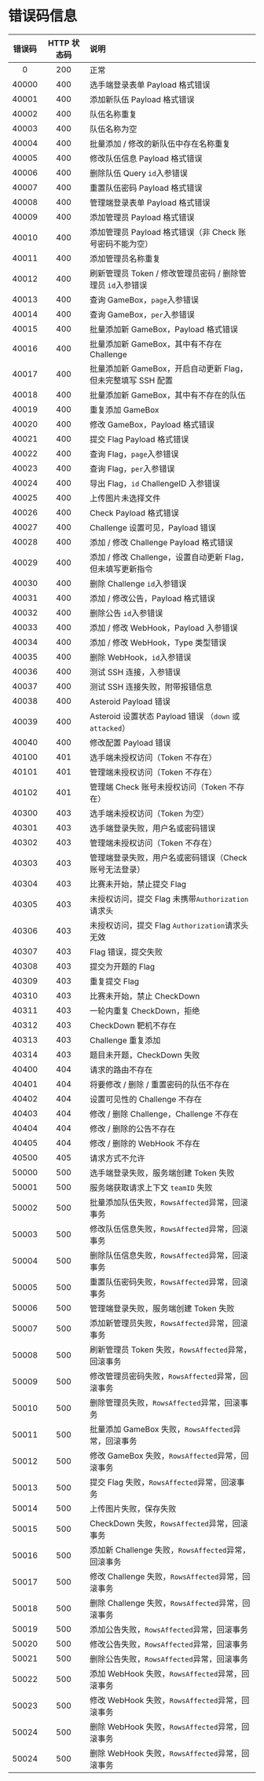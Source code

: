 # 错误码信息
| 错误码 | HTTP 状态码 |   说明  |
|:-----:|:----------:|:---------------------------------------------------|
| 0     | 200        | 正常
| 40000 | 400        | 选手端登录表单 Payload 格式错误
| 40001 | 400        | 添加新队伍 Payload 格式错误
| 40002 | 400        | 队伍名称重复
| 40003 | 400        | 队伍名称为空
| 40004 | 400        | 批量添加 / 修改的新队伍中存在名称重复
| 40005 | 400        | 修改队伍信息 Payload 格式错误
| 40006 | 400        | 删除队伍 Query `id`入参错误
| 40007 | 400        | 重置队伍密码 Payload 格式错误
| 40008 | 400        | 管理端登录表单 Payload 格式错误
| 40009 | 400        | 添加管理员 Payload 格式错误
| 40010 | 400        | 添加管理员 Payload 格式错误（非 Check 账号密码不能为空）
| 40011 | 400        | 添加管理员名称重复
| 40012 | 400        | 刷新管理员 Token / 修改管理员密码 / 删除管理员 `id`入参错误
| 40013 | 400        | 查询 GameBox，`page`入参错误
| 40014 | 400        | 查询 GameBox，`per`入参错误
| 40015 | 400        | 批量添加新 GameBox，Payload 格式错误
| 40016 | 400        | 批量添加新 GameBox，其中有不存在 Challenge
| 40017 | 400        | 批量添加新 GameBox，开启自动更新 Flag，但未完整填写 SSH 配置
| 40018 | 400        | 批量添加新 GameBox，其中有不存在的队伍
| 40019 | 400        | 重复添加 GameBox
| 40020 | 400        | 修改 GameBox，Payload 格式错误
| 40021 | 400        | 提交 Flag Payload 格式错误
| 40022 | 400        | 查询 Flag，`page`入参错误
| 40023 | 400        | 查询 Flag，`per`入参错误
| 40024 | 400        | 导出 Flag，`id` ChallengeID 入参错误
| 40025 | 400        | 上传图片未选择文件
| 40026 | 400        | Check Payload 格式错误
| 40027 | 400        | Challenge 设置可见，Payload 错误
| 40028 | 400        | 添加 / 修改 Challenge Payload 格式错误
| 40029 | 400        | 添加 / 修改 Challenge，设置自动更新 Flag，但未填写更新指令
| 40030 | 400        | 删除 Challenge `id`入参错误
| 40031 | 400        | 添加 / 修改公告，Payload 格式错误
| 40032 | 400        | 删除公告 `id`入参错误
| 40033 | 400        | 添加 / 修改 WebHook，Payload 入参错误
| 40034 | 400        | 添加 / 修改 WebHook，Type 类型错误
| 40035 | 400        | 删除 WebHook，`id`入参错误
| 40036 | 400        | 测试 SSH 连接，入参错误
| 40037 | 400        | 测试 SSH 连接失败，附带报错信息
| 40038 | 400        | Asteroid Payload 错误
| 40039 | 400        | Asteroid 设置状态 Payload 错误 （`down` 或 `attacked`）
| 40040 | 400        | 修改配置 Payload 错误
| 40100 | 401        | 选手端未授权访问（Token 不存在）
| 40101 | 401        | 管理端未授权访问（Token 不存在）
| 40102 | 401        | 管理端 Check 账号未授权访问（Token 不存在）
| 40300 | 403        | 选手端未授权访问（Token 为空）
| 40301 | 403        | 选手端登录失败，用户名或密码错误
| 40302 | 403        | 管理端未授权访问（Token 不存在）
| 40303 | 403        | 管理端登录失败，用户名或密码错误（Check 账号无法登录）
| 40304 | 403        | 比赛未开始，禁止提交 Flag
| 40305 | 403        | 未授权访问，提交 Flag 未携带`Authorization`请求头
| 40306 | 403        | 未授权访问，提交 Flag `Authorization`请求头无效
| 40307 | 403        | Flag 错误，提交失败
| 40308 | 403        | 提交为开题的 Flag
| 40309 | 403        | 重复提交 Flag
| 40310 | 403        | 比赛未开始，禁止 CheckDown
| 40311 | 403        | 一轮内重复 CheckDown，拒绝
| 40312 | 403        | CheckDown 靶机不存在
| 40313 | 403        | Challenge 重复添加
| 40314 | 403        | 题目未开题，CheckDown 失败
| 40400 | 404        | 请求的路由不存在
| 40401 | 404        | 将要修改 / 删除 / 重置密码的队伍不存在
| 40402 | 404        | 设置可见性的 Challenge 不存在
| 40403 | 404        | 修改 / 删除 Challenge，Challenge 不存在
| 40404 | 404        | 修改 / 删除的公告不存在
| 40405 | 404        | 修改 / 删除的 WebHook 不存在
| 40500 | 405        | 请求方式不允许
| 50000 | 500        | 选手端登录失败，服务端创建 Token 失败
| 50001 | 500        | 服务端获取请求上下文 `teamID` 失败
| 50002 | 500        | 批量添加队伍失败，`RowsAffected`异常，回滚事务
| 50003 | 500        | 修改队伍信息失败，`RowsAffected`异常，回滚事务
| 50004 | 500        | 删除队伍信息失败，`RowsAffected`异常，回滚事务
| 50005 | 500        | 重置队伍密码失败，`RowsAffected`异常，回滚事务
| 50006 | 500        | 管理端登录失败，服务端创建 Token 失败
| 50007 | 500        | 添加新管理员失败，`RowsAffected`异常，回滚事务
| 50008 | 500        | 刷新管理员 Token 失败，`RowsAffected`异常，回滚事务
| 50009 | 500        | 修改管理员密码失败，`RowsAffected`异常，回滚事务
| 50010 | 500        | 删除管理员失败，`RowsAffected`异常，回滚事务
| 50011 | 500        | 批量添加 GameBox 失败，`RowsAffected`异常，回滚事务
| 50012 | 500        | 修改 GameBox 失败，`RowsAffected`异常，回滚事务
| 50013 | 500        | 提交 Flag 失败，`RowsAffected`异常，回滚事务
| 50014 | 500        | 上传图片失败，保存失败
| 50015 | 500        | CheckDown 失败，`RowsAffected`异常，回滚事务
| 50016 | 500        | 添加新 Challenge 失败，`RowsAffected`异常，回滚事务
| 50017 | 500        | 修改 Challenge 失败，`RowsAffected`异常，回滚事务
| 50018 | 500        | 删除 Challenge 失败，`RowsAffected`异常，回滚事务
| 50019 | 500        | 添加公告失败，`RowsAffected`异常，回滚事务
| 50020 | 500        | 修改公告失败，`RowsAffected`异常，回滚事务
| 50021 | 500        | 删除公告失败，`RowsAffected`异常，回滚事务
| 50022 | 500        | 添加 WebHook 失败，`RowsAffected`异常，回滚事务
| 50023 | 500        | 修改 WebHook 失败，`RowsAffected`异常，回滚事务
| 50024 | 500        | 删除 WebHook 失败，`RowsAffected`异常，回滚事务
| 50024 | 500        | 删除 WebHook 失败，`RowsAffected`异常，回滚事务
